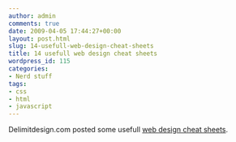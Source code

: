 ```yaml
---
author: admin
comments: true
date: 2009-04-05 17:44:27+00:00
layout: post.html
slug: 14-usefull-web-design-cheat-sheets
title: 14 usefull web design cheat sheets
wordpress_id: 115
categories:
- Nerd stuff
tags:
- css
- html
- javascript
---
```


Delimitdesign.com posted some usefull [web design cheat sheets](http://delimitdesign.com/design/14-incredibly-useful-web-design-cheat-sheets/).
